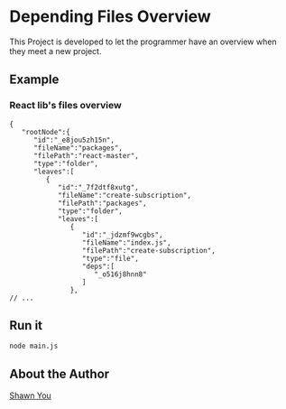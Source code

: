 # Depending Files Overview 
This Project is developed to let the programmer have an overview when they meet a new project.

## Example
### React lib's files overview
```
{
   "rootNode":{
      "id":"_e8jou5zh15n",
      "fileName":"packages",
      "filePath":"react-master",
      "type":"folder",
      "leaves":[
         {
            "id":"_7f2dtf8xutg",
            "fileName":"create-subscription",
            "filePath":"packages",
            "type":"folder",
            "leaves":[
               {
                  "id":"_jdzmf9wcgbs",
                  "fileName":"index.js",
                  "filePath":"create-subscription",
                  "type":"file",
                  "deps":[
                     "_o516j8hnn8"
                  ]
               },
// ...
```

## Run it
`node main.js`

## About the Author
[Shawn You](https://youshaohua.com)
